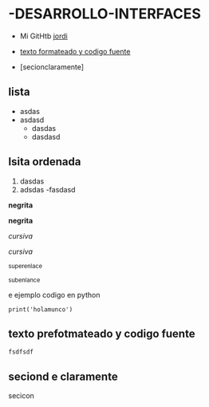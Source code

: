 # -DESARROLLO-INTERFACES

- Mi GitHtb [jordi](https://github.com/JordiEgeaOliu)

- [texto formateado y codigo fuente](https://github.com/JordiEgeaOliu/-DESARROLLO-INTERFACES/edit/main/README.md#lsita-ordenada)

- [secionclaramente]

## lista
- asdas
- asdasd
  - dasdas
  - dasdasd
## lsita ordenada
1. dasdas
2. adsdas
  -fasdasd

**negrita**

__negrita__

*cursiva*

_cursiva_

<sup>superenlace</sup>

<sub>subenlance</sub>
   

e  ejemplo codigo en python

```
print('holamunco')
```
## texto prefotmateado y codigo fuente

```
fsdfsdf
```

## seciond e claramente

secicon











